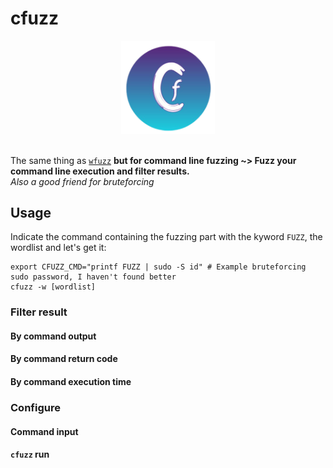 # cfuzz

<div align=center>
<img src= https://github.com/ariary/cfuzz/blob/main/img/cfuzz-logo.png width=150>
</div>
<br>


The same thing as [`wfuzz`](https://github.com/xmendez/wfuzz) **but for command line fuzzing ~> Fuzz your command line execution and filter results.**
<br>*Also a good friend for bruteforcing*

## Usage

Indicate the command containing the fuzzing part with the kyword `FUZZ`, the wordlist and let's get it:
```shell
export CFUZZ_CMD="printf FUZZ | sudo -S id" # Example bruteforcing sudo password, I haven't found better
cfuzz -w [wordlist]
```

### Filter result

#### By command output

#### By command return code

#### By command execution time

### Configure

#### Command input

#### `cfuzz` run
